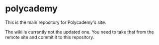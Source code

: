 polycademy
===============

This is the main repository for Polycademy's site.

The wiki is currently not the updated one. You need to take that from the remote site and commit it to this repository.